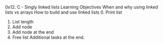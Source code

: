 0x12. C - Singly linked lists
Learning Objectives
When and why using linked lists vs arrays
How to build and use linked lists
0. Print list
1. List length
2. Add node
3. Add node at the end
4. Free list
Additional tasks at the end.
